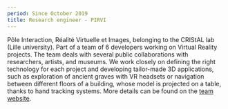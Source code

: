 ```yaml
---
period: Since October 2019
title: Research engineer - PIRVI
---
```

Pôle Interaction, Réalité Virtuelle et Images, belonging to the CRIStAL lab (Lille university). Part of a team of 6 developers working on Virtual Reality projects. The team deals with several public collaborations with researchers, artists, and museums. We work closely on defining the right technology for each project and developing tailor-made 3D applications, such as exploration of ancient graves with VR headsets or navigation between different floors of a building, whose model is projected on a table, thanks to hand tracking systems. More details can be found on the [team website](http://cristal.univ-lille.fr/pirvi/pages/presentation/).